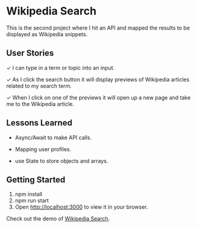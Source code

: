 # Wikipedia Search 

This is the second project where I hit an API and mapped the results to be displayed as Wikipedia snippets.

## User Stories
&check;  I can type in a term or topic into an input.

&check;  As I click the search button it will display previews of Wikipedia articles related to my search term.

&check;  When I click on one of the previews it will open up a new page and take me to the Wikipedia article.

## Lessons Learned
- Async/Await to make API calls.

- Mapping user profiles.
  
- use State to store objects and arrays.


## Getting Started


1.  npm install
2.  npm run start
3.  Open [http://localhost:3000](http://localhost:3000) to view it in your browser.

   Check out the demo of [Wikipedia Search](https://wikipedia-search-react.vercel.app/).
